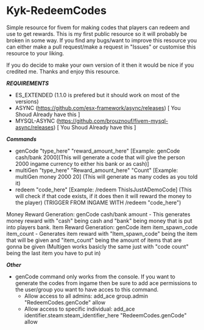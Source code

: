 # Kyk-RedeemCodes
Simple resource for fivem for making codes that players can redeem and use to get rewards.
This is my first public resource so it will probably be broken in some way. If you find any bugs/want to improve this resource you can either make a pull request/make a request in "Issues" or customise this resource to your liking.

If you do decide to make your own version of it then it would be nice if you credited me. Thanks and enjoy this resource.

***REQUIREMENTS***
- ES_EXTENDED (1.1.0 is prefered but it should work on most of the versions)
- ASYNC (https://github.com/esx-framework/async/releases) [ You Shoud Already have this ]
- MYSQL-ASYNC (https://github.com/brouznouf/fivem-mysql-async/releases) [ You Shoud Already have this ]

***Commands***
- genCode "type_here" "reward_amount_here" [Example: genCode cash/bank 2000](This will generate a code that will give the person 2000 ingame currency to either his bank or as cash)]
- multiGen "type_here" "Reward_amount_here" "Count" [Example: multiGen money 2000 20] (This will generate as many codes as you told it)
- redeem "code_here" [Example: /redeem ThisIsJustADemoCode] (This will check if that code exists, if it does then it will reward the money to the player) (TRIGGER FROM INGAME WITH /redeem "code_here")

Money Reward Generation: genCode cash/bank amount - This generates money reward with "cash" being cash and "bank" being money that is put into players bank.
Item Reward Generation: genCode item item_spawn_code item_count - Generates item reward with "Item_spawn_code" being the item that will be given and "item_count" being the amount of items that are gonna be given
(Multigen works basicly the same just with "code count" being the last item you have to put in)

***Other***
- genCode command only works from the console. If you want to generate the codes from ingame then be sure to add ace permissions to the user/group you want to have acces to this command.
  - Allow access to all admins: add_ace group.admin "RedeemCodes.genCode" allow
  - Allow access to specific individual: add_ace identifier.steam:steam_identifier_here "RedeemCodes.genCode" allow
